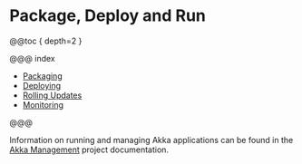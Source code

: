 # Package, Deploy and Run
 
@@toc { depth=2 }

@@@ index
 
* [Packaging](packaging.md)
* [Deploying](deploying.md)
* [Rolling Updates](rolling-updates.md)
* [Monitoring](monitoring.md)
 
@@@

Information on running and managing Akka applications can be found in 
the [Akka Management](https://doc.akka.io/docs/akka-management/current/) project documentation.
